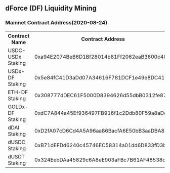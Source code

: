## dForce (DF) Liquidity Mining

### Mainnet Contract Address(2020-08-24)

<table>
	<tr>
        <th>Contract Name</th>
    	<th>Contract Address</th>
	</tr>
	<tr>
		<td> USDC-USDx Staking </td>
		<td> 0xa94E2074BeB6D1Bf28014b81Ff2062eaB3600c48 </td>
	</tr>
	<tr>
		<td> USDx-DF Staking </td>
		<td> 0x5e84fC41D3aDd07A34616F781DCF1e49e8DC41C1 </td>
	</tr>
	<tr>
		<td> ETH-DF Staking </td>
		<td> 0x308777dDEC61F5000D8394626d55dbB0312fe874 </td>
	</tr>
	<tr>
		<td> GOLDx-DF Staking </td>
		<td> 0xdC7A844a45Ef936497FB916f1c2Ddb80F59a8aDc </td>
	</tr>
	<tr>
		<td> dDAI Staking </td>
		<td> 0xD2fA07cD6Cd4A5A96aa86BacfA6E50bB3aaDBA8B </td>
	</tr>
	<tr>
		<td> dUSDC Staking </td>
		<td> 0xB71dEFDd6240c45746EC58314a01dd6D833fD3b5 </td>
	</tr>
	<tr>
		<td> dUSDT Staking </td>
		<td> 0x324EebDAa45829c6A8eE903aFBc7B61AF48538df </td>
	</tr>
</table>
